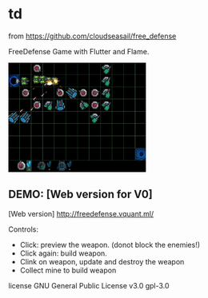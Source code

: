 # td
 from https://github.com/cloudseasail/free_defense  
 

 
 FreeDefense Game with Flutter and Flame.

<img src="assets/screenshot.jpg" width="275px"/>

## DEMO: [Web version for V0]  
[Web version] http://freedefense.vquant.ml/

Controls:
- Click:  preview the weapon.  (donot block the enemies!)
- Click again: build weapon.
- Clink on weapon,  update and destroy the weapon
- Collect mine to build weapon

 
 
 
 
 license GNU General Public License v3.0	gpl-3.0
 
 
 
